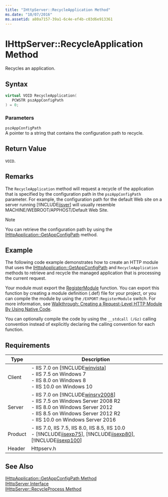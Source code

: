 ```yaml
---
title: "IHttpServer::RecycleApplication Method"
ms.date: "10/07/2016"
ms.assetid: a80a7157-39a1-6c4e-ef4b-c03d6e913361
---
```

# IHttpServer::RecycleApplication Method
Recycles an application.  
  
## Syntax  
  
```cpp  
virtual VOID RecycleApplication(  
   PCWSTR pszAppConfigPath  
) = 0;  
```  
  
### Parameters  
 `pszAppConfigPath`  
 A pointer to a string that contains the configuration path to recycle.  
  
## Return Value  
 `VOID`.  
  
## Remarks  
 The `RecycleApplication` method will request a recycle of the application that is specified by the configuration path in the `pszAppConfigPath` parameter. For example, the configuration path for the default Web site on a server running [!INCLUDE[iisver](../../wmi-provider/includes/iisver-md.md)] will usually resemble MACHINE/WEBROOT/APPHOST/Default Web Site.  
  
> [!NOTE]
>  You can retrieve the configuration path by using the [IHttpApplication::GetAppConfigPath](../../web-development-reference\native-code-api-reference/ihttpapplication-getappconfigpath-method.md) method.  
  
## Example  
 The following code example demonstrates how to create an HTTP module that uses the [IHttpApplication::GetAppConfigPath](../../web-development-reference\native-code-api-reference/ihttpapplication-getappconfigpath-method.md) and `RecycleApplication` methods to retrieve and recycle the managed application that is processing the current request.  
  
<!-- TODO: review snippet reference  [!CODE [IHttpServerRecycleApplication#1](IHttpServerRecycleApplication#1)]  -->  
  
 Your module must export the [RegisterModule](../../web-development-reference\native-code-api-reference/pfn-registermodule-function.md) function. You can export this function by creating a module definition (.def) file for your project, or you can compile the module by using the `/EXPORT:RegisterModule` switch. For more information, see [Walkthrough: Creating a Request-Level HTTP Module By Using Native Code](../../web-development-reference\native-code-development-overview\walkthrough-creating-a-request-level-http-module-by-using-native-code.md).  
  
 You can optionally compile the code by using the `__stdcall (/Gz)` calling convention instead of explicitly declaring the calling convention for each function.  
  
## Requirements  
  
|Type|Description|  
|----------|-----------------|  
|Client|-   IIS 7.0 on [!INCLUDE[winvista](../../wmi-provider/includes/winvista-md.md)]<br />-   IIS 7.5 on Windows 7<br />-   IIS 8.0 on Windows 8<br />-   IIS 10.0 on Windows 10|  
|Server|-   IIS 7.0 on [!INCLUDE[winsrv2008](../../wmi-provider/includes/winsrv2008-md.md)]<br />-   IIS 7.5 on Windows Server 2008 R2<br />-   IIS 8.0 on Windows Server 2012<br />-   IIS 8.5 on Windows Server 2012 R2<br />-   IIS 10.0 on Windows Server 2016|  
|Product|-   IIS 7.0, IIS 7.5, IIS 8.0, IIS 8.5, IIS 10.0<br />-   [!INCLUDE[iisexp75](../../web-development-reference/native-code-api-reference/includes/iisexp75-md.md)], [!INCLUDE[iisexp80](../../web-development-reference/native-code-api-reference/includes/iisexp80-md.md)], [!INCLUDE[iisexp100](../../web-development-reference/native-code-api-reference/includes/iisexp100-md.md)]|  
|Header|Httpserv.h|  
  
## See Also  
 [IHttpApplication::GetAppConfigPath Method](../../web-development-reference\native-code-api-reference/ihttpapplication-getappconfigpath-method.md)   
 [IHttpServer Interface](../../web-development-reference\native-code-api-reference/ihttpserver-interface.md)   
 [IHttpServer::RecycleProcess Method](../../web-development-reference\native-code-api-reference/ihttpserver-recycleprocess-method.md)